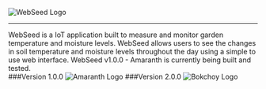 ![WebSeed Logo](http://i.imgur.com/WZpGHO4.png?1)<hr>
WebSeed is a IoT application built to measure and monitor garden temperature and moisture levels. WebSeed allows users to see the changes in soil temperature and moisture levels throughout the day using a simple to use web interface. WebSeed v1.0.0 - Amaranth is currently being built and tested.</br>
###Version 1.0.0 
![Amaranth Logo](http://i.imgur.com/0L3HHMk.png?1)
###Version 2.0.0
![Bokchoy Logo](http://i.imgur.com/nkTo9Xt.png?1)

